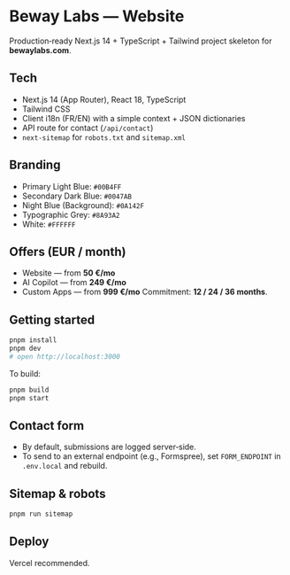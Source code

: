 
# Beway Labs — Website

Production‑ready Next.js 14 + TypeScript + Tailwind project skeleton for **bewaylabs.com**.

## Tech
- Next.js 14 (App Router), React 18, TypeScript
- Tailwind CSS
- Client i18n (FR/EN) with a simple context + JSON dictionaries
- API route for contact (`/api/contact`)
- `next-sitemap` for `robots.txt` and `sitemap.xml`

## Branding
- Primary Light Blue: `#00B4FF`
- Secondary Dark Blue: `#0047AB`
- Night Blue (Background): `#0A142F`
- Typographic Grey: `#8A93A2`
- White: `#FFFFFF`

## Offers (EUR / month)
- Website — from **50 €/mo**
- AI Copilot — from **249 €/mo**
- Custom Apps — from **999 €/mo**
Commitment: **12 / 24 / 36 months**.

## Getting started

```bash
pnpm install
pnpm dev
# open http://localhost:3000
```

To build:
```bash
pnpm build
pnpm start
```

## Contact form
- By default, submissions are logged server‑side.
- To send to an external endpoint (e.g., Formspree), set `FORM_ENDPOINT` in `.env.local` and rebuild.

## Sitemap & robots
```bash
pnpm run sitemap
```

## Deploy
Vercel recommended.

